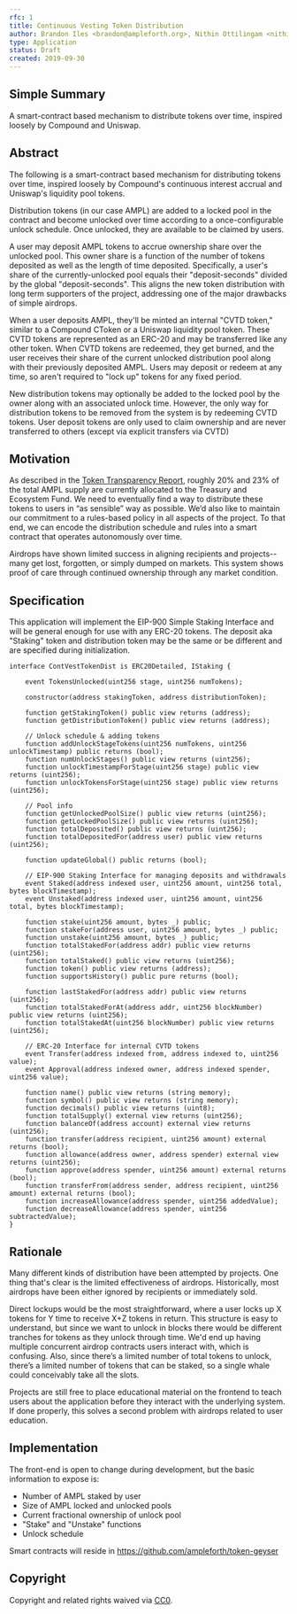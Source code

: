 ```yaml
---
rfc: 1
title: Continuous Vesting Token Distribution
author: Brandon Iles <brandon@ampleforth.org>, Nithin Ottilingam <nithin@ampleforth.org>
type: Application
status: Draft
created: 2019-09-30
---
```


## Simple Summary

A smart-contract based mechanism to distribute tokens over time, inspired loosely by Compound and Uniswap.


## Abstract

The following is a smart-contract based mechanism for distributing tokens over time, inspired loosely by Compound's continuous
interest accrual and Uniswap's liquidity pool tokens.

Distribution tokens (in our case AMPL) are added to a locked pool in the contract and become unlocked over time according
to a once-configurable unlock schedule. Once unlocked, they are available to be claimed by users.

A user may deposit AMPL tokens to accrue ownership share over the unlocked pool. This owner share is a function of the number
of tokens deposited as well as the length of time deposited. Specifically, a user's share of the currently-unlocked pool 
equals their "deposit-seconds" divided by the global "deposit-seconds". This aligns the new token distribution with long term
supporters of the project, addressing one of the major drawbacks of simple airdrops.

When a user deposits AMPL, they'll be minted an internal "CVTD token," similar to a Compound CToken or a Uniswap liquidity
pool token. These CVTD tokens are represented as an ERC-20 and may be transferred like any other token. When CVTD tokens are
redeemed, they get burned, and the user receives their share of the current unlocked distribution pool along with their
previously deposited AMPL. Users may deposit or redeem at any time, so aren't required to "lock up" tokens for any
fixed period.

New distribution tokens may optionally be added to the locked pool by the owner along with an associated unlock time. However,
the only way for distribution tokens to be removed from the system is by redeeming CVTD tokens. User deposit tokens are only
used to claim ownership and are never transferred to others (except via explicit transfers via CVTD)


## Motivation

As described in the [Token Transparency Report](https://medium.com/ampleforth/ampleforth-ieo-and-token-distribution-transparency-report-d7b632bbc838), roughly 20% and 23% of the total AMPL supply are currently allocated to the Treasury and Ecosystem Fund. We need to eventually find a way to distribute these tokens to users in “as sensible” way as possible.
We’d also like to maintain our commitment to a rules-based policy in all aspects of the project. To that end, we can
encode the distribution schedule and rules into a smart contract that operates autonomously over time.

Airdrops have shown limited success in aligning recipients and projects--many get lost, forgotten, or simply dumped on markets. This system shows proof of care through continued ownership through any market condition.


## Specification

This application will implement the EIP-900 Simple Staking Interface and will be general enough for use with any ERC-20 tokens.
The deposit aka "Staking" token and distribution token may be the same or be different and are specified during initialization.

```solidity
interface ContVestTokenDist is ERC20Detailed, IStaking {

    event TokensUnlocked(uint256 stage, uint256 numTokens);

    constructor(address stakingToken, address distributionToken);
    
    function getStakingToken() public view returns (address);
    function getDistributionToken() public view returns (address);

    // Unlock schedule & adding tokens
    function addUnlockStageTokens(uint256 numTokens, uint256 unlockTimestamp) public returns (bool);
    function numUnlockStages() public view returns (uint256);
    function unlockTimestampForStage(uint256 stage) public view returns (uint256);
    function unlockTokensForStage(uint256 stage) public view returns (uint256);
    
    // Pool info
    function getUnlockedPoolSize() public view returns (uint256);
    function getLockedPoolSize() public view returns (uint256);
    function totalDeposited() public view returns (uint256);
    function totalDepositedFor(address user) public view returns (uint256);
    
    function updateGlobal() public returns (bool);

    // EIP-900 Staking Interface for managing deposits and withdrawals
    event Staked(address indexed user, uint256 amount, uint256 total, bytes blockTimestamp);
    event Unstaked(address indexed user, uint256 amount, uint256 total, bytes blockTimestamp);

    function stake(uint256 amount, bytes _) public;
    function stakeFor(address user, uint256 amount, bytes _) public;
    function unstake(uint256 amount, bytes _) public;
    function totalStakedFor(address addr) public view returns (uint256);
    function totalStaked() public view returns (uint256);
    function token() public view returns (address);
    function supportsHistory() public pure returns (bool);

    function lastStakedFor(address addr) public view returns (uint256);
    function totalStakedForAt(address addr, uint256 blockNumber) public view returns (uint256);
    function totalStakedAt(uint256 blockNumber) public view returns (uint256);
    
    // ERC-20 Interface for internal CVTD tokens
    event Transfer(address indexed from, address indexed to, uint256 value);
    event Approval(address indexed owner, address indexed spender, uint256 value);

    function name() public view returns (string memory);
    function symbol() public view returns (string memory);
    function decimals() public view returns (uint8);    
    function totalSupply() external view returns (uint256);
    function balanceOf(address account) external view returns (uint256);
    function transfer(address recipient, uint256 amount) external returns (bool);
    function allowance(address owner, address spender) external view returns (uint256);
    function approve(address spender, uint256 amount) external returns (bool);
    function transferFrom(address sender, address recipient, uint256 amount) external returns (bool);
    function increaseAllowance(address spender, uint256 addedValue);
    function decreaseAllowance(address spender, uint256 subtractedValue);
}
```

## Rationale
Many different kinds of distribution have been attempted by projects. One thing that's clear is the limited effectiveness of
airdrops. Historically, most airdrops have been either ignored by recipients or immediately sold.

Direct lockups would be the most straightforward, where a user locks up X tokens for Y time to receive X+Z tokens in return.
This structure is easy to understand, but since we want to unlock in blocks there would be different tranches for tokens as
they unlock through time. We'd end up having multiple concurrent airdrop contracts users interact with, which is
confusing. Also, since there’s a limited number of total tokens to unlock, there’s a limited number of tokens that can be
staked, so a single whale could conceivably take all the slots.

Projects are still free to place educational material on the frontend to teach users about the application before they
interact with the underlying system. If done properly, this solves a second problem with airdrops related to user education.


## Implementation

The front-end is open to change during development, but the basic information to expose is:
- Number of AMPL staked by user
- Size of AMPL locked and unlocked pools
- Current fractional ownership of unlock pool
- "Stake" and "Unstake" functions
- Unlock schedule

Smart contracts will reside in https://github.com/ampleforth/token-geyser

## Copyright
Copyright and related rights waived via [CC0](https://creativecommons.org/publicdomain/zero/1.0/).
